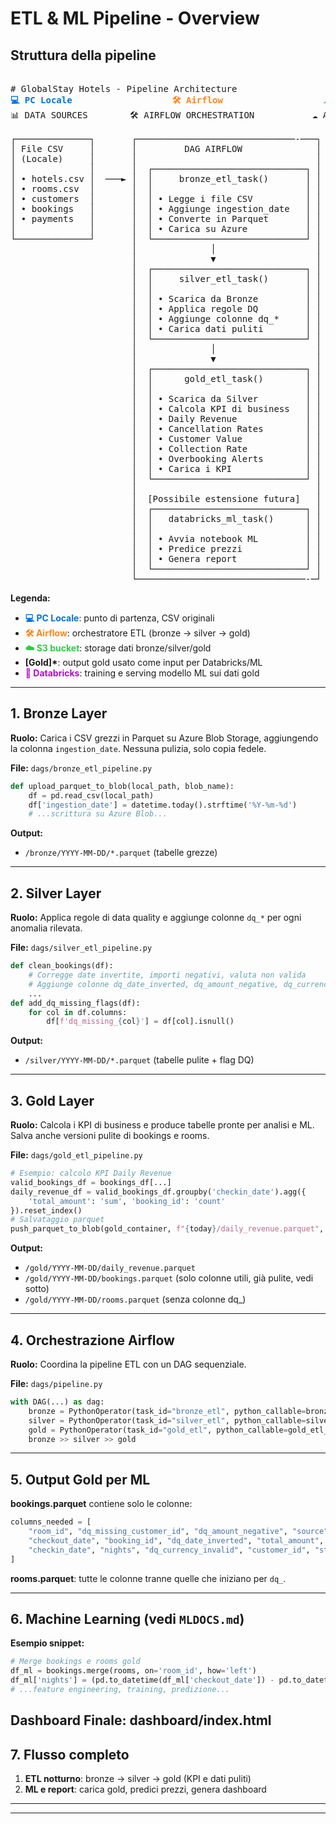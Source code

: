 

# ETL & ML Pipeline - Overview



## Struttura della pipeline

<pre>

# GlobalStay Hotels - Pipeline Architecture
<span style="color:#0074D9; font-weight:bold;">💻 PC Locale</span>         <span style="color:#FF851B; font-weight:bold;">          🛠️ Airflow</span>           <span style="color:#2ECC40; font-weight:bold;">        ☁️ S3 Bucket</span>         <span style="color:#B10DC9; font-weight:bold;">      Databricks</span>
📊 DATA SOURCES        🛠️ AIRFLOW ORCHESTRATION           ☁️ AZURE STORAGE           🔮 DATABRICKS
                       
┌──────────────┐       ┌──────────────────────────────-───┐   ┌─────────────────┐       ┌──────────────┐
│ File CSV     │       │         DAG AIRFLOW              │   │ Azure Blob      │       │ Databricks   │
│ (Locale)     │       │                                  │   │ Storage         │       │ Workspace    │
│              │       │  ┌─────────────────────────────┐ │   │                 │       │              │
│ • hotels.csv │  ───► │  │     bronze_etl_task()       │ │ ──► ┌─────────────┐ │       │              │
│ • rooms.csv  │       │  │                             │ │   │ │   BRONZE    │ │       │              │
│ • customers  │       │  │ • Legge i file CSV          │ │   │ │   LAYER     │ │       │              │
│ • bookings   │       │  │ • Aggiunge ingestion_date   │ │   │ │             │ │       │              │
│ • payments   │       │  │ • Converte in Parquet       │ │   │ │ Dati grezzi │ │       │              │
│              │       │  │ • Carica su Azure           │ │   │ │ + metadata  │ │       │              │
└──────────────┘       │  └─────────────────────────────┘ │   │ └─────────────┘ │       │              │
                       │              │                   │   │        │        │       │              │
                       │              ▼                   │   │        ▼        │       │              │
                       │  ┌─────────────────────────────┐ │   │ ┌─────────────┐ │  ───► │ ┌──────────┐ │
                       │  │     silver_etl_task()       │ │ ◄─┤ │   SILVER    │ │       │ │ ML Model │ │
                       │  │                             │ │   │ │   LAYER     │ │       │ │          │ │
                       │  │ • Scarica da Bronze         │ │   │ │             │ │       │ │ • Prezzo │ │
                       │  │ • Applica regole DQ         │ │   │ │ Dati puliti │ │       │ │   Pred.  │ │
                       │  │ • Aggiunge colonne dq_*     │ │   │ │ + flag DQ   │ │       │ │ • Report │ │
                       │  │ • Carica dati puliti        │ │   │ │             │ │       │ │ • Grafici│ │
                       │  └─────────────────────────────┘ │   │ └─────────────┘ │       │ └──────────┘ │
                       │              │                   │   │        │        │       │              │
                       │              ▼                   │   │        ▼        │       │              │
                       │  ┌─────────────────────────────┐ │   │ ┌─────────────┐ │       │              │
                       │  │      gold_etl_task()        │ │ ◄─┤ │    GOLD     │ │       │              │
                       │  │                             │ │   │ │   LAYER     │ │       │              │
                       │  │ • Scarica da Silver         │ │   │ │             │ │       │              │
                       │  │ • Calcola KPI di business   │ │   │ │ Dati pronti │ │       │              │
                       │  │ • Daily Revenue             │ │   │ │ per analisi │ │       │              │
                       │  │ • Cancellation Rates        │ │   │ │             │ │       │              │
                       │  │ • Customer Value            │ │   │ │ • Daily Rev │ │       │              │
                       │  │ • Collection Rate           │ │   │ │ • Cancel %  │ │       │              │
                       │  │ • Overbooking Alerts        │ │   │ │ • Cust Val  │ │       │              │
                       │  │ • Carica i KPI              │ │   │ │ • Overbook  │ │       │              │
                       │  └─────────────────────────────┘ │   │ └─────────────┘ │       │              │
                       │                                  │   │                 │       │              │
                       │  [Possibile estensione futura]   │   │                 │       │              │
                       │  ┌─────────────────────────────┐ │   │                 │       │              │
                       │  │   databricks_ml_task()      │ │   │                 │       │              │
                       │  │                             │ │   │                 │       │              │
                       │  │ • Avvia notebook ML         │ │   │                 │       │              │
                       │  │ • Predice prezzi            │ │   │                 │       │              │
                       │  │ • Genera report             │ │   │                 │       │              │
                       │  └─────────────────────────────┘ │   │                 │       │              │
                       └────────────────────────────────-─┘   └─────────────────┘       └──────────────┘
</pre>

**Legenda:**
- <span style="color:#0074D9; font-weight:bold;">💻 <b>PC Locale</b></span>: punto di partenza, CSV originali
- <span style="color:#FF851B; font-weight:bold;">🛠️ <b>Airflow</b></span>: orchestratore ETL (bronze → silver → gold)
- <span style="color:#2ECC40; font-weight:bold;">☁️ <b>S3 bucket</b></span>: storage dati bronze/silver/gold
- <b>[Gold]*</b>: output gold usato come input per Databricks/ML
- <span style="color:#B10DC9; font-weight:bold;">🔮 <b>Databricks</b></span>: training e serving modello ML sui dati gold
---

## 1. Bronze Layer

**Ruolo:**  Carica i CSV grezzi in Parquet su Azure Blob Storage, aggiungendo la colonna `ingestion_date`. Nessuna pulizia, solo copia fedele.

**File:** `dags/bronze_etl_pipeline.py`
```python
def upload_parquet_to_blob(local_path, blob_name):
	df = pd.read_csv(local_path)
	df['ingestion_date'] = datetime.today().strftime('%Y-%m-%d')
	# ...scrittura su Azure Blob...
```
**Output:**
- `/bronze/YYYY-MM-DD/*.parquet` (tabelle grezze)

---

## 2. Silver Layer

**Ruolo:**  Applica regole di data quality e aggiunge colonne `dq_*` per ogni anomalia rilevata.

**File:** `dags/silver_etl_pipeline.py`
```python
def clean_bookings(df):
	# Corregge date invertite, importi negativi, valuta non valida
	# Aggiunge colonne dq_date_inverted, dq_amount_negative, dq_currency_invalid
	...
def add_dq_missing_flags(df):
	for col in df.columns:
		df[f'dq_missing_{col}'] = df[col].isnull()
```
**Output:**
- `/silver/YYYY-MM-DD/*.parquet` (tabelle pulite + flag DQ)

---

## 3. Gold Layer

**Ruolo:**  Calcola i KPI di business e produce tabelle pronte per analisi e ML.  Salva anche versioni pulite di bookings e rooms.

**File:** `dags/gold_etl_pipeline.py`
```python
# Esempio: calcolo KPI Daily Revenue
valid_bookings_df = bookings_df[...]
daily_revenue_df = valid_bookings_df.groupby('checkin_date').agg({
	'total_amount': 'sum', 'booking_id': 'count'
}).reset_index()
# Salvataggio parquet
push_parquet_to_blob(gold_container, f"{today}/daily_revenue.parquet", daily_revenue_df)
```
**Output:**
- `/gold/YYYY-MM-DD/daily_revenue.parquet`  
- `/gold/YYYY-MM-DD/bookings.parquet` (solo colonne utili, già pulite, vedi sotto)
- `/gold/YYYY-MM-DD/rooms.parquet` (senza colonne dq_)

---

## 4. Orchestrazione Airflow

**Ruolo:**  Coordina la pipeline ETL con un DAG sequenziale.

**File:** `dags/pipeline.py`
```python
with DAG(...) as dag:
	bronze = PythonOperator(task_id="bronze_etl", python_callable=bronze_etl_task)
	silver = PythonOperator(task_id="silver_etl", python_callable=silver_etl_task)
	gold = PythonOperator(task_id="gold_etl", python_callable=gold_etl_task)
	bronze >> silver >> gold
```

---

## 5. Output Gold per ML

**bookings.parquet** contiene solo le colonne:
```python
columns_needed = [
	"room_id", "dq_missing_customer_id", "dq_amount_negative", "source",
	"checkout_date", "booking_id", "dq_date_inverted", "total_amount",
	"checkin_date", "nights", "dq_currency_invalid", "customer_id", "status"
]
```
**rooms.parquet**: tutte le colonne tranne quelle che iniziano per `dq_`.

---

## 6. Machine Learning (vedi `MLDOCS.md`)

**Esempio snippet:**
```python
# Merge bookings e rooms gold
df_ml = bookings.merge(rooms, on='room_id', how='left')
df_ml['nights'] = (pd.to_datetime(df_ml['checkout_date']) - pd.to_datetime(df_ml['checkin_date'])).dt.days
# ...feature engineering, training, predizione...
```
**Dashboard Finale:**
dashboard/index.html
---

## 7. Flusso completo

1. **ETL notturno**: bronze → silver → gold (KPI e dati puliti)
2. **ML e report**: carica gold, predici prezzi, genera dashboard

---


---